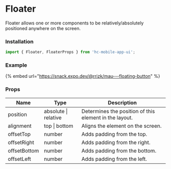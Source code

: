 # Floater

Floater allows one or more components to be relatively/absolutely positioned anywhere on the screen.

### Installation

```jsx
import { Floater, FloaterProps } from 'hc-mobile-app-ui';
```

### Example

{% embed url="https://snack.expo.dev/@rrizk/mau---floating-button" %}

### Props

| Name         | Type                 | Description                                            |
| ------------ | -------------------- | ------------------------------------------------------ |
| position     | absolute \| relative | Determines the position of this element in the layout. |
| alignment    | top \| bottom        | Aligns the element on the screen.                      |
| offsetTop    | number               | Adds padding from the top.                             |
| offsetRight  | number               | Adds padding from the right.                           |
| offsetBottom | number               | Adds padding from the bottom.                          |
| offsetLeft   | number               | Adds padding from the left.                            |
